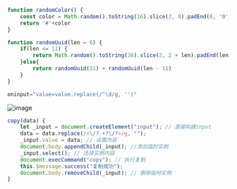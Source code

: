 ```javascript
function randomColor() {
	const color = Math.random().toString(16).slice(2, 8).padEnd(6, '0')
	return '#'+color
}

function randomUuid(len = 6) {
	if(len <= 11) {
		return Math.random().toString(36).slice(2, 2 + len).padEnd(len, '0')
	}else{
		return randomUuid(11) + randomUuid(len - 11)
	}
}
```

```javascript
oninput="value=value.replace(/^\d/g, '')"
```

![image](https://github.com/user-attachments/assets/c93b2eac-396b-422d-bab7-5d0fa71c0073)

```javascript
copy(data) {
	let _input = document.createElement("input"); // 直接构建input
	data = data.replace(/<\/?.+?\/?>/g, "");
	_input.value = data; // 设置内容
	document.body.appendChild(_input); //添加临时实例
	_input.select(); // 选择实例内容
	document.execCommand("copy"); // 执行复制
	this.$message.success("复制成功");
	document.body.removeChild(_input); // 删除临时实例
}
```
